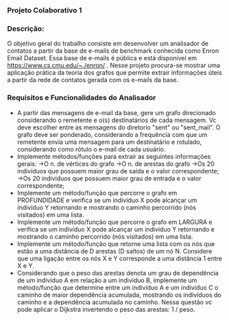 ### Projeto Colaborativo 1


### Descrição:

O objetivo geral do trabalho consiste em desenvolver um analisador de contatos a partir da base de e-mails de benchmark conhecida como Enron Email Dataset. Essa base de e-mails é pública e está disponível em https://www.cs.cmu.edu/~./enron/ . Nesse projeto procura-se mostrar uma aplicação prática da teoria dos grafos que permite extrair informações úteis a partir da rede de contatos gerada com os e-mails da base.
 
### Requisitos e Funcionalidades do Analisador
- A partir das mensagens de e-mail da base, gere um grafo direcionado considerando o remetente e o(s) destinatários de cada mensagem. Vc deve escolher entre as mensagens do diretorio "sent" ou "sent_mail". O grafo deve ser ponderado, considerando a frequência com que um remetente envia uma mensagem para um destinatário e rotulado, considerando como rótulo o e-mail de cada usuário.
- Implemente métodos/funções para extrair as seguintes informações gerais:
      ->O n. de vértices do grafo
      ->O n. de arestas do grafo
      ->Os 20 indivíduos que possuem maior grau de saída e o valor correspondente;
      ->Os 20 indivíduos que possuem maior grau de entrada e o valor correspondente;
- Implemente um método/função que percorre o grafo em PROFUNDIDADE e verifica se um indivíduo X pode alcançar um indivíduo Y retornando e mostrando o caminho percorrido (nós visitados) em uma lista.
- Implemente um método/função que percorre o grafo em LARGURA e verifica se um indivíduo X pode alcançar um indivíduo Y retornando e mostrando o caminho percorrido (nós visitados) em uma lista.
- Implemente um método/função que retorne uma lista com os nós que estão a uma distância de D arestas (D saltos) de um nó N. Considere que uma ligação entre os nós X e Y corresponde a uma distância 1 entre X e Y.
- Considerando que o peso das arestas denota um grau de dependência de um indivíduo A em relação a um indivíduo B, implemente um método/função que determine entre um indivíduo A e um indivíduo C o caminho de maior dependência acumulada, mostrando os indivíduos do caminho e a dependência acumulada no caminho. Nessa questão vc pode aplicar o Dijkstra invertendo o peso das arestas: 1 / peso.
